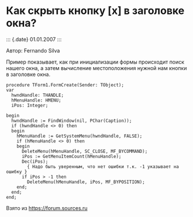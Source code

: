 Как скрыть кнопку \[x\] в заголовке окна?
=========================================

::: {.date}
01.01.2007
:::

Автор: Fernando Silva

Пример показывает, как при инициализации формы происходит поиск нашего
окна, а затем вычисление местоположения нужной нам кнопки в заголовке
окна.

    procedure TForm1.FormCreate(Sender: TObject);
    var
      hwndHandle: THANDLE;
      hMenuHandle: HMENU;
      iPos: Integer;
     
    begin
      hwndHandle := FindWindow(nil, PChar(Caption));
      if (hwndHandle <> 0) then
      begin
        hMenuHandle := GetSystemMenu(hwndHandle, FALSE);
        if (hMenuHandle <> 0) then
        begin
          DeleteMenu(hMenuHandle, SC_CLOSE, MF_BYCOMMAND);
          iPos := GetMenuItemCount(hMenuHandle);
          Dec(iPos);
            { Надо быть уверенным, что нет ошибки т.к. -1 указывает на ошибку }
          if iPos > -1 then
            DeleteMenu(hMenuHandle, iPos, MF_BYPOSITION);
        end;
      end;
    end;

Взято из <https://forum.sources.ru>
